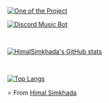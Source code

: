 <!-- <h2> Hey there! I'm Himal. <img src="https://github.com/souvikguria98/souvikguria98/blob/master/Hi.gif" width="25"></h2>
<img align="right" alt="GIF" src="https://raw.githubusercontent.com/devSouvik/devSouvik/master/gif3.gif" width="500"/> -->

<!-- <h3> 👨🏻‍💻 About Me </h3>

- 🔭 &nbsp; I’m currently learning Flutter Application Development
- 🤔 &nbsp; Exploring new technologies and developing software solutions and quick hacks.
- 🎓 &nbsp; Studying Computer Science, computer programming and Mathematics.
- 💼 &nbsp; Android developer and front-end web developer.
- 🌱 &nbsp; Enthusiast in cyber Security and Artificial Intelligence .
- ✍️ &nbsp; Watching Anime and trying out latest design trends as hobbies/side hustles.
- ☕ &nbsp; I belive, a perfect cup of coffee can be the ultimate solution for any stress. 
 -->
<!-- <h3>🛠 Tech Stack</h3>

- 💻 &nbsp; Python | Dart | Java | C++  
- 🌐 &nbsp; Android | flutter | HTML | CSS | JavaScript | Bootstrap 
- 🛢 &nbsp; MySQL | Firebase | Xampp
- 🔧 &nbsp; Android Studio | PyCharm | Visual Studio code | Eclipse | Git
- 🖥 &nbsp; Adobe Xd | Illustrator | Photoshop | OpenShot -->

[![One of the Project](https://github-readme-stats.vercel.app/api/pin/?username=himalsimkhada&repo=carrentalsystem&show_owner=true&theme=radical)](https://github.com/himalsimkhada/CarRentalSystem)

[![Discord Music Bot](https://github-readme-stats.vercel.app/api/pin/?username=himalsimkhada&repo=gainebot&show_owner=true&theme=radical)](https://github.com/himalsimkhada/GaineBot)

<br>

[![HimalSimkhada's GitHub stats](https://github-readme-stats.vercel.app/api?username=himalsimkhada&show_icons=true&theme=radical&include_all_commits=true)](#)


</br>

[![Top Langs](https://github-readme-stats.vercel.app/api/top-langs/?username=himalsimkhada&layout=compact&theme=radical)](#)



<!-- <h3> 🤝🏻 Connect with Me </h3>

<p align="center">
&nbsp; <a href="https://twitter.com/_souvik_guria" target="_blank" rel="noopener noreferrer"><img src="https://img.icons8.com/plasticine/100/000000/twitter.png" width="50" /></a>  
&nbsp; <a href="https://www.instagram.com/the_caffeine__addict/" target="_blank" rel="noopener noreferrer"><img src="https://img.icons8.com/plasticine/100/000000/instagram-new.png" width="50" /></a>  
&nbsp; <a href="https://www.linkedin.com/in/souvik-guria-/" target="_blank" rel="noopener noreferrer"><img src="https://img.icons8.com/plasticine/100/000000/linkedin.png" width="50" /></a>
&nbsp; <a href="mailto:souvikguria98@gmail.com" target="_blank" rel="noopener noreferrer"><img src="https://img.icons8.com/plasticine/100/000000/gmail.png"  width="50" /></a>
</p> 
-->

⭐️ From [Himal Simkhada](https://github.com/himalsimkhada)
